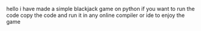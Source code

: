 hello i have made a simple blackjack game on python if you want to run the code copy the code and run it in any online compiler or ide to enjoy the game

